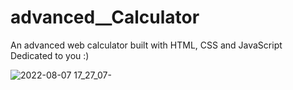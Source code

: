 # advanced__Calculator
An advanced web calculator built with HTML, CSS and JavaScript Dedicated to you :)


![2022-08-07 17_27_07-](https://user-images.githubusercontent.com/109819805/184133279-79a2c16d-b848-4603-98c6-fef9ccad4d2d.png)
